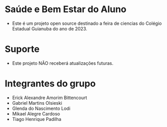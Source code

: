 # Saúde e Bem Estar do Aluno
* Este é um projeto open source destinado a feira de ciencias do Colégio Estadual Guianuba do ano de 2023.

# Suporte
* Este projeto NÃO receberá atualizações futuras.

# Integrantes do grupo
* Erick Alexandre Amorim Bittencourt
* Gabriel Martins Olsieski
* Glenda do Nascimento Lodi
* Mikael Alegre Cardoso
* Tiago Henrique Padilha
